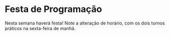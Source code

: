 # Festa de Programação

Nesta semana haverá festa!
Note a alteração de horário, com os dois turnos práticos na sexta-feira de manhã.

